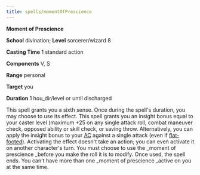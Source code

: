 ```yaml
---
title: spells/momentOfPrescience
---
```

 **Moment of Prescience**

**School** divination; **Level** sorcerer/wizard 8

**Casting Time** 1 standard action

**Components** V, S

**Range** personal

**Target** you

**Duration** 1 hou_dir/level or until discharged

This spell grants you a sixth sense. Once during the spell's duration, you may choose to use its effect. This spell grants you an insight bonus equal to your caster level (maximum +25 on any single attack roll, combat maneuver check, opposed ability or skill check, or saving throw. Alternatively, you can apply the insight bonus to your [AC](../combat#_armor-class) against a single attack (even if [flat-footed](../glossary#_flat-footed)). Activating the effect doesn't take an action; you can even activate it on another character's turn. You must choose to use the _moment of prescience _before you make the roll it is to modify. Once used, the spell ends. You can't have more than one _moment of prescience _active on you at the same time.

